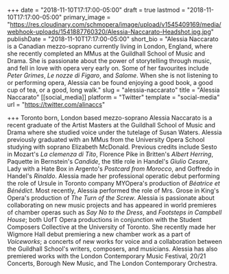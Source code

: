 +++
date = "2018-11-10T17:17:00-05:00"
draft = true
lastmod = "2018-11-10T17:17:00-05:00"
primary_image = "https://res.cloudinary.com/schmopera/image/upload/v1545409169/media/webhook-uploads/1541887760320/Alessia-Naccarato-Headshot.jpg.jpg"
publishDate = "2018-11-10T17:17:00-05:00"
short_bio = "Alessia Naccarato is a Canadian mezzo-soprano currently living in London, England, where she recently completed an MMus at the Guildhall School of Music and Drama. She is passionate about the power of storytelling through music, and fell in love with opera very early on. Some of her favourites include *Peter Grimes*, *Le nozze di Figaro*, and *Salome*. When she is not listening to or performing opera, Alessia can be found enjoying a good book, a good cup of tea, or a good, long walk."
slug = "alessia-naccarato"
title = "Alessia Naccarato"
[[social_media]]
platform = "Twitter"
template = "social-media"
url = "https://twitter.com/alinaccs"

+++
Toronto born, London based mezzo-soprano Alessia Naccarato is a recent graduate of the Artist Masters at the Guildhall School of Music and Drama where she studied voice under the tutelage of Susan Waters. Alessia previously graduated with an MMus from the University Opera School studying with soprano Elizabeth McDonald. Previous credits include Sesto in Mozart's *La clemenza di Tito*, Florence Pike in Britten's *Albert Herring*, Paquette in Bernstein's *Candide*, the title role in Handel's *Giulio Cesare*, Lady with a Hate Box in Argento's *Postcard from Morocco*, and Goffredo in Handel's *Rinaldo*. Alessia made her professional operatic debut performing the role of Ursule in Toronto company MYOpera's production of *Béatrice et Bénédict*. Most recently, Alessia performed the role of Mrs. Grose in King's Opera's production of *The Turn of the Screw*. Alessia is passionate about collaborating on new music projects and has appeared in world premieres of chamber operas such as *Say No to the Dress*, and *Footsteps in Campbell House*; both UofT Opera productions in conjunction with the Student Composers Collective at the University of Toronto. She recently made her Wigmore Hall debut premiering a new chamber work as a part of *Voiceworks*; a concerts of new works for voice and a collaboration between the Guildhall School's writers, composers, and musicians. Alessia has also premiered works with the London Contemporary Music Festival, 20/21 Concerts, Borough New Music, and The London Contemporary Orchestra.